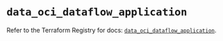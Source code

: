 # `data_oci_dataflow_application`

Refer to the Terraform Registry for docs: [`data_oci_dataflow_application`](https://registry.terraform.io/providers/hashicorp/oci/7.19.0/docs/data-sources/dataflow_application).
